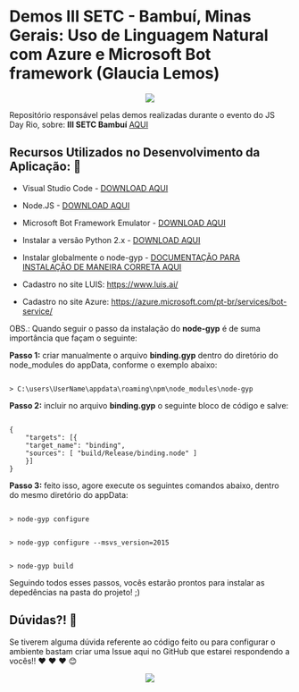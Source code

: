 # Demos III SETC - Bambuí, Minas Gerais: Uso de Linguagem Natural com Azure e Microsoft Bot framework (Glaucia Lemos)

<p align="center">
  <img src="https://i.imgur.com/pA6SRQ6.gif"/>  
</p>

Repositório responsável pelas demos realizadas durante o evento do JS Day Rio, sobre: **III SETC Bambuí** [AQUI](http://www.computacaoifmg.com.br/)


## Recursos Utilizados no Desenvolvimento da Aplicação: :rocket:

* Visual Studio Code - [DOWNLOAD AQUI](https://code.visualstudio.com/)
* Node.JS - [DOWNLOAD AQUI](https://nodejs.org/en/)
* Microsoft Bot Framework Emulator - [DOWNLOAD AQUI](https://github.com/Microsoft/BotFramework-Emulator/releases
)
* Instalar a versão Python 2.x - [DOWNLOAD AQUI](https://www.python.org/downloads/)
* Instalar globalmente o node-gyp - [DOCUMENTAÇÃO PARA INSTALAÇÃO DE MANEIRA CORRETA AQUI](https://github.com/nodejs/node-gyp)

* Cadastro no site LUIS: https://www.luis.ai/
* Cadastro no site Azure: https://azure.microsoft.com/pt-br/services/bot-service/

OBS.: Quando seguir o passo da instalação do **node-gyp** é de suma importância que façam o seguinte:

**Passo 1:** criar manualmente o arquivo **binding.gyp** dentro do diretório do node_modules do appData, conforme o exemplo abaixo:

```

> C:\users\UserName\appdata\roaming\npm\node_modules\node-gyp

```

**Passo 2:** incluir no arquivo **binding.gyp** o seguinte bloco de código e salve:

```

{
    "targets": [{
    "target_name": "binding",
    "sources": [ "build/Release/binding.node" ]
    }]
}

```

**Passo 3:** feito isso, agore execute os seguintes comandos abaixo, dentro do mesmo diretório do appData:

```

> node-gyp configure

```

```

> node-gyp configure --msvs_version=2015

```

```

> node-gyp build

```

Seguindo todos esses passos, vocês estarão prontos para instalar as depedências na pasta do projeto! ;)


## Dúvidas?! :triangular_flag_on_post:

Se tiverem alguma dúvida referente ao código feito ou para configurar o ambiente bastam criar uma Issue aqui no GitHub que estarei respondendo a vocês!! :heart: :heart: :heart: :blush:

<p align="center">
  <img src="https://i.imgur.com/dLSzYDT.gif"/>  
</p>

